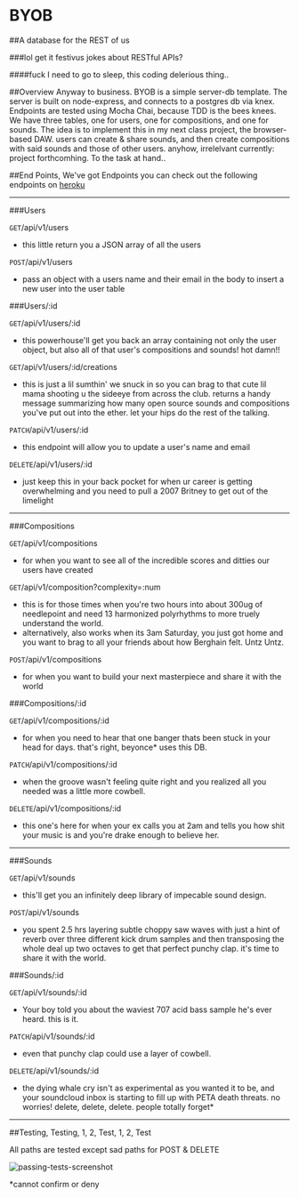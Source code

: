 # BYOB

##A database for the REST of us

###lol get it festivus jokes about RESTful APIs?

####fuck I need to go to sleep, this coding delerious thing..

<!-- #####¯\_(ツ)_/¯ -->

##Overview
Anyway to business. BYOB is a simple server-db template. The server is built on node-express, and connects to a postgres db via knex. Endpoints are tested using Mocha Chai, because TDD is the bees knees.  We have three tables, one for users, one for compositions, and one for sounds. The idea is to implement this in my next class project, the browser-based DAW. users can create & share sounds, and then create compositions with said sounds and those of other users. anyhow, irrelelvant currently: project forthcomhing. To the task at hand..

##End Points, We've got Endpoints
you can check out the following endpoints on [heroku](https://byob-dan1.herokuapp.com/)
*****
###Users

<code>GET</code>/api/v1/users

* this little return you a JSON array of all the users

<code>POST</code>/api/v1/users

* pass an object with a users name and their email in the body to insert a new user into the user table

###Users/:id

<code>GET</code>/api/v1/users/:id

* this powerhouse'll get you back an array containing not only the user object, but also all of that user's compositions and sounds! hot damn!!

<code>GET</code>/api/v1/users/:id/creations

* this is just a lil sumthin' we snuck in so you can brag to that cute lil mama shooting u the sideeye from across the club. returns a handy message summarizing how many open source sounds and compositions you've put out into the ether. let your hips do the rest of the talking.

<code>PATCH</code>/api/v1/users/:id

* this endpoint will allow you to update a user's name and email

<code>DELETE</code>/api/v1/users/:id

* just keep this in your back pocket for when ur career is getting overwhelming and you need to pull a 2007 Britney to get out of the limelight

***

###Compositions

<code>GET</code>/api/v1/compositions

* for when you want to see all of the incredible scores and ditties our users have created

<code>GET</code>/api/v1/composition?complexity=:num

* this is for those times when you're two hours into about 300ug of needlepoint and need 13 harmonized polyrhythms to more truely understand the world.
* alternatively, also works when its 3am Saturday, you just got home and you want to brag to all your friends about how Berghain felt. Untz Untz.

<code>POST</code>/api/v1/compositions

* for when you want to build your next masterpiece and share it with the world

###Compositions/:id

<code>GET</code>/api/v1/compositions/:id

* for when you need to hear that one banger thats been stuck in your head for days. that's right, beyonce* uses this DB.

<code>PATCH</code>/api/v1/compositions/:id

* when the groove wasn't feeling quite right and you realized all you needed was a little more cowbell.

<code>DELETE</code>/api/v1/compositions/:id

* this one's here for when your ex calls you at 2am and tells you how shit your music is and you're drake enough to believe her.

***

###Sounds

<code>GET</code>/api/v1/sounds

* this'll get you an infinitely deep library of impecable sound design.

<code>POST</code>/api/v1/sounds

* you spent 2.5 hrs layering subtle choppy saw waves with just a hint of reverb over three different kick drum samples and then transposing the whole deal up two octaves to get that perfect punchy clap. it's time to share it with the world.

###Sounds/:id

<code>GET</code>/api/v1/sounds/:id

* Your boy told you about the waviest 707 acid bass sample he's ever heard. this is it.

<code>PATCH</code>/api/v1/sounds/:id

* even that punchy clap could use a layer of cowbell.

<code>DELETE</code>/api/v1/sounds/:id

* the dying whale cry isn't as experimental as you wanted it to be, and your soundcloud inbox is starting to fill up with PETA death threats. no worries! delete, delete, delete. people totally forget*  

***

##Testing, Testing, 1, 2, Test, 1, 2, Test

All paths are tested except sad paths for POST & DELETE

![passing-tests-screenshot](http://i.imgur.com/c7lZroW.png)

*cannot confirm or deny
